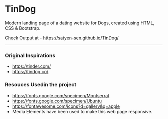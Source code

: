 # TinDog
Modern landing page of a dating website for Dogs, created using HTML, CSS & Bootstrap. 

Check Output at - https://satyen-sen.github.io/TinDog/

***

### Original Inspirations
- https://tinder.com/ 
- https://tindog.co/


### Resouces Usedin the project
- https://fonts.google.com/specimen/Montserrat
- https://fonts.google.com/specimen/Ubuntu
- https://fontawesome.com/icons?d=gallery&q=apple
- Media Elements have been used to make this web page responsive.




